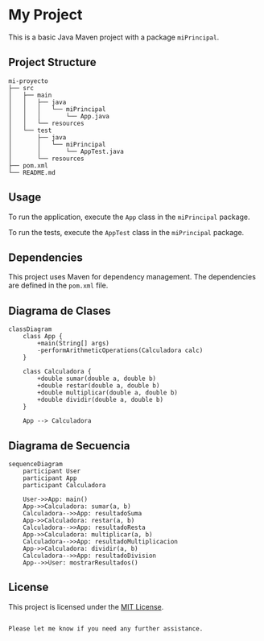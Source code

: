 # My Project

This is a basic Java Maven project with a package `miPrincipal`.

## Project Structure

```
mi-proyecto
├── src
│   ├── main
│   │   ├── java
│   │   │   └── miPrincipal
│   │   │       └── App.java
│   │   └── resources
│   └── test
│       ├── java
│       │   └── miPrincipal
│       │       └── AppTest.java
│       └── resources
├── pom.xml
└── README.md
```

## Usage

To run the application, execute the `App` class in the `miPrincipal` package.

To run the tests, execute the `AppTest` class in the `miPrincipal` package.

## Dependencies

This project uses Maven for dependency management. The dependencies are defined in the `pom.xml` file.

## Diagrama de Clases

```mermaid
classDiagram
    class App {
        +main(String[] args)
        -performArithmeticOperations(Calculadora calc)
    }

    class Calculadora {
        +double sumar(double a, double b)
        +double restar(double a, double b)
        +double multiplicar(double a, double b)
        +double dividir(double a, double b)
    }

    App --> Calculadora
```

## Diagrama de Secuencia

```mermaid
sequenceDiagram
    participant User
    participant App
    participant Calculadora

    User->>App: main()
    App->>Calculadora: sumar(a, b)
    Calculadora-->>App: resultadoSuma
    App->>Calculadora: restar(a, b)
    Calculadora-->>App: resultadoResta
    App->>Calculadora: multiplicar(a, b)
    Calculadora-->>App: resultadoMultiplicacion
    App->>Calculadora: dividir(a, b)
    Calculadora-->>App: resultadoDivision
    App-->>User: mostrarResultados()

```
## License

This project is licensed under the [MIT License](LICENSE).
```

Please let me know if you need any further assistance.